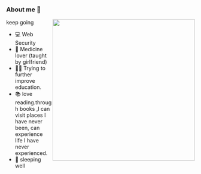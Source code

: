 ### About me 👋

keep going <img align='right' src="https://github-readme-stats.vercel.app/api?username=GreyDr34d&theme=vue&show_icons=true" width="380">

<!--
**GreyDr34d/GreyDr34d** is a ✨ _special_ ✨ repository because its `README.md` (this file) appears on your GitHub profile.

Here are some ideas to get you started:

- 🔭 I’m currently working on ...
- 🌱 I’m currently learning ...
- 👯 I’m looking to collaborate on ...
- 🤔 I’m looking for help with ...
- 💬 Ask me about ...
- 📫 How to reach me: ...
- 😄 Pronouns: ...
- ⚡ Fun fact: ...
-->
- 💻 Web Security
- 🏥 Medicine lover (taught by girlfriend)
- 👨‍🎓 Trying to further improve education.
- 📚 love reading.through books ,I can visit places I have never been, can experience life I have never experienced.
- 🛌 sleeping well
<!-- - 📚 喜欢阅读，不仅仅只是抗拒无用社交，更喜欢通过书籍，造访到不了的地方，体会没有体验过的人生。 -->


<!-- ### Blog -->
<!-- https://greydr34d.github.io/ -->
